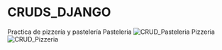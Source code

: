 # CRUDS_DJANGO
Practica de pizzería y pastelería
Pasteleria
![CRUD_Pasteleria](https://user-images.githubusercontent.com/99113537/206041960-ce1d2393-beb1-4135-992d-17ee2a1ac45c.png)
Pizzeria
![CRUD_Pizzeria](https://user-images.githubusercontent.com/99113537/206042049-84558982-6c1b-43d9-9030-a0423bca2b57.png)
